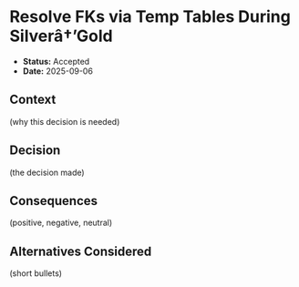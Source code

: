 ﻿# Resolve FKs via Temp Tables During Silverâ†’Gold

- **Status:** Accepted
- **Date:** 2025-09-06

## Context
(why this decision is needed)

## Decision
(the decision made)

## Consequences
(positive, negative, neutral)

## Alternatives Considered
(short bullets)
